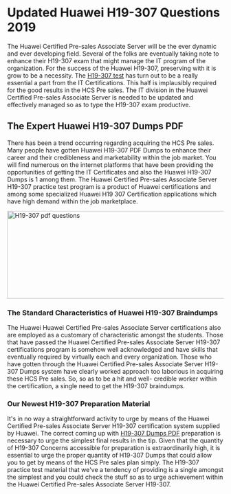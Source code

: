 <h1><strong>Updated Huawei H19-307 Questions 2019</strong></h1>
<p>The Huawei Certified Pre-sales Associate Server will be the ever dynamic and ever developing field. Several of the folks are eventually taking note to enhance their H19-307 exam that might manage the IT program of the organization. For the success of the Huawei H19-307, preserving with it is grow to be a necessity. The <a href="https://www.securedumps.com/H19-307-cheat-sheet.html">H19-307 test</a> has turn out to be a really essential a part from the IT Certifications. This half is implausibly required for the good results in the HCS Pre sales. The IT division in the Huawei Certified Pre-sales Associate Server is needed to be updated and effectively managed so as to type the H19-307 exam productive.</p>
<h2><strong>The Expert Huawei H19-307 Dumps PDF</strong></h2>
<p>There has been a trend occurring regarding acquiring the HCS Pre sales. Many people have gotten Huawei H19-307 PDF Dumps to enhance their career and their credibleness and marketability within the job market. You will find numerous on the internet platforms that have been providing the opportunities of getting the IT Certificates and also the Huawei H19-307 Dumps is 1 among them. The Huawei Certified Pre-sales Associate Server H19-307 practice test program is a product of Huawei certifications and among some specialized Huawei H19 307 Certification applications which have high demand within the job marketplace.</p>
<p><a href="https://www.securedumps.com/H19-307-cheat-sheet.html"><img src="https://i.imgur.com/LkNlujf.jpg" alt="H19-307 pdf questions" width="550" height="204" /></a></p>
<h3><strong>The Standard Characteristics of Huawei H19-307 Braindumps</strong></h3>
<p>The Huawei Huawei Certified Pre-sales Associate Server certifications also are employed as a customary of characteristic amongst the students. Those that have passed the Huawei Certified Pre-sales Associate Server H19-307 certifications program is somehow well acknowledged and have skills that eventually required by virtually each and every organization. Those who have gotten through the Huawei Certified Pre-sales Associate Server H19-307 Dumps system have clearly worked approach too laborious in acquiring these HCS Pre sales. So, so as to be a hit and well- credible worker within the certification, a single need to get the H19-307 braindumps.</p>
<h3><strong>Our Newest H19-307 Preparation Material</strong></h3>
<p>It's in no way a straightforward activity to urge by means of the Huawei Certified Pre-sales Associate Server H19-307 certification system supplied by Huawei. The correct coming up with <a href="https://www.securedumps.com/H19-307-cheat-sheet.html">H19-307 Dumps PDF</a> preparation is necessary to urge the simplest final results in the tip. Given that the quantity of H19-307 Concerns accessible for preparation is extraordinarily high, it is essential to urge the proper quantity of H19-307 Dumps that could allow you to get by means of the HCS Pre sales plan simply. The H19-307 practice test material that we've a tendency of providing is a single amongst the simplest and you could check the stuff so as to urge achievement within the Huawei Certified Pre-sales Associate Server H19-307.</p>
